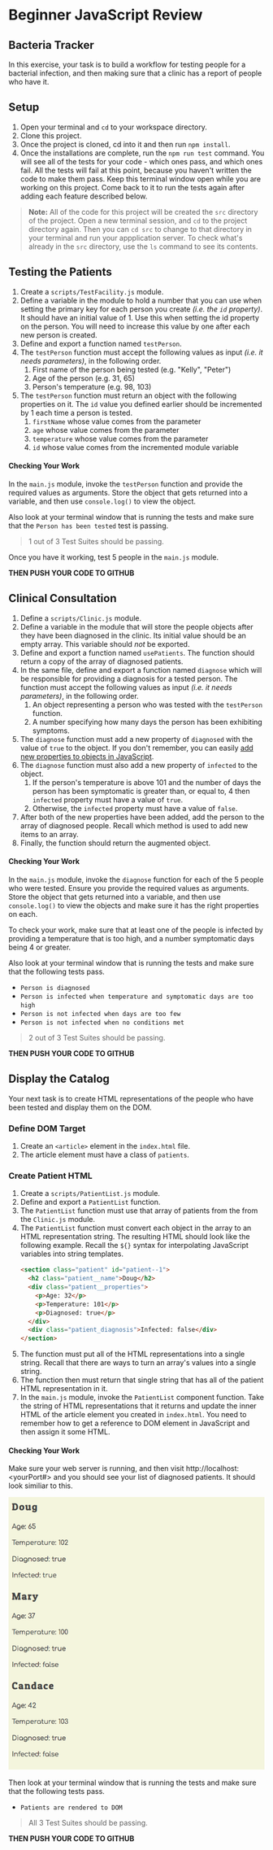 # Beginner JavaScript Review

## Bacteria Tracker

In this exercise, your task is to build a workflow for testing people for a bacterial infection, and then making sure that a clinic has a report of people who have it.

## Setup

1. Open your terminal and `cd` to your workspace directory.
1. Clone this project.
1. Once the project is cloned, cd into it and then run `npm install`.
1. Once the installations are complete, run the `npm run test` command. You will see all of the tests for your code - which ones pass, and which ones fail. All the tests will fail at this point, because you haven't written the code to make them pass. Keep this terminal window open while you are working on this project. Come back to it to run the tests again after adding each feature described below.

> **Note:** All of the code for this project will be created the `src` directory of the project. Open a new terminal session, and `cd` to the project directory again. Then you can `cd src` to change to that directory in your terminal and run your appplication server. To check what's already in the `src` directory, use the `ls` command to see its contents.

## Testing the Patients

1. Create a `scripts/TestFacility.js` module.
1. Define a variable in the module to hold a number that you can use when setting the primary key for each person you create _(i.e. the `id` property)_. It should have an initial value of 1. Use this when setting the id property on the person. You will need to increase this value by one after each new person is created.
1. Define and export a function named `testPerson`.
1. The `testPerson` function must accept the following values as input _(i.e. it needs parameters)_, in the following order.
   1. First name of the person being tested (e.g. "Kelly", "Peter")
   1. Age of the person (e.g. 31, 65)
   1. Person's temperature (e.g. 98, 103)
1. The `testPerson` function must return an object with the following properties on it. The `id` value you defined earlier should be incremented by 1 each time a person is tested.
   1. `firstName` whose value comes from the parameter
   1. `age` whose value comes from the parameter
   1. `temperature` whose value comes from the parameter
   1. `id` whose value comes from the incremented module variable

#### Checking Your Work

In the `main.js` module, invoke the `testPerson` function and provide the required values as arguments. Store the object that gets returned into a variable, and then use `console.log()` to view the object.

Also look at your terminal window that is running the tests and make sure that the `Person has been tested` test is passing.

> 1 out of 3 Test Suites should be passing.

Once you have it working, test 5 people in the `main.js` module.

**THEN PUSH YOUR CODE TO GITHUB**

## Clinical Consultation

1. Define a `scripts/Clinic.js` module.
1. Define a variable in the module that will store the people objects after they have been diagnosed in the clinic. Its initial value should be an empty array. This variable should _not_ be exported.
1. Define and export a function named `usePatients`. The function should return a copy of the array of diagnosed patients.
1. In the same file, define and export a function named `diagnose` which will be responsible for providing a diagnosis for a tested person. The function must accept the following values as input _(i.e. it needs parameters)_, in the following order.
   1. An object representing a person who was tested with the `testPerson` function.
   1. A number specifying how many days the person has been exhibiting symptoms.
1. The `diagnose` function must add a new property of `diagnosed` with the value of `true` to the object. If you don't remember, you can easily [add new properties to objects in JavaScript](https://www.dyn-web.com/tutorials/object-literal/properties.php).
1. The `diagnose` function must also add a new property of `infected` to the object.
   1. If the person's temperature is above 101 and the number of days the person has been symptomatic is greater than, or equal to, 4 then `infected` property must have a value of `true`.
   1. Otherwise, the `infected` property must have a value of `false`.
1. After both of the new properties have been added, add the person to the array of diagnosed people. Recall which method is used to add new items to an array.
1. Finally, the function should return the augmented object.

#### Checking Your Work

In the `main.js` module, invoke the `diagnose` function for each of the 5 people who were tested. Ensure you provide the required values as arguments. Store the object that gets returned into a variable, and then use `console.log()` to view the objects and make sure it has the right properties on each.

To check your work, make sure that at least one of the people is infected by providing a temperature that is too high, and a number symptomatic days being 4 or greater.

Also look at your terminal window that is running the tests and make sure that the following tests pass.

- `Person is diagnosed`
- `Person is infected when temperature and symptomatic days are too high`
- `Person is not infected when days are too few`
- `Person is not infected when no conditions met`

> 2 out of 3 Test Suites should be passing.

**THEN PUSH YOUR CODE TO GITHUB**

## Display the Catalog

Your next task is to create HTML representations of the people who have been tested and display them on the DOM.

### Define DOM Target

1. Create an `<article>` element in the `index.html` file.
1. The article element must have a class of `patients`.

### Create Patient HTML

1. Create a `scripts/PatientList.js` module.
1. Define and export a `PatientList` function.
1. The `PatientList` function must use that array of patients from the from the `Clinic.js` module.
1. The `PatientList` function must convert each object in the array to an HTML representation string.
   The resulting HTML should look like the following example. Recall the `${}` syntax for interpolating JavaScript variables into string templates.
   ```html
   <section class="patient" id="patient--1">
     <h2 class="patient__name">Doug</h2>
     <div class="patient__properties">
       <p>Age: 32</p>
       <p>Temperature: 101</p>
       <p>Diagnosed: true</p>
     </div>
     <div class="patient_diagnosis">Infected: false</div>
   </section>
   ```
1. The function must put all of the HTML representations into a single string. Recall that there are ways to turn an array's values into a single string.
1. The function then must return that single string that has all of the patient HTML representation in it.
1. In the `main.js` module, invoke the `PatientList` component function. Take the string of HTML representations that it returns and update the inner HTML of the article element you created in `index.html`. You need to remember how to get a reference to DOM element in JavaScript and then assign it some HTML.

#### Checking Your Work

Make sure your web server is running, and then visit http://localhost:<yourPort#> and you should see your list of diagnosed patients. It should look similiar to this.

![](./patients.png)

Then look at your terminal window that is running the tests and make sure that the following tests pass.

- `Patients are rendered to DOM`

> All 3 Test Suites should be passing.

**THEN PUSH YOUR CODE TO GITHUB**
